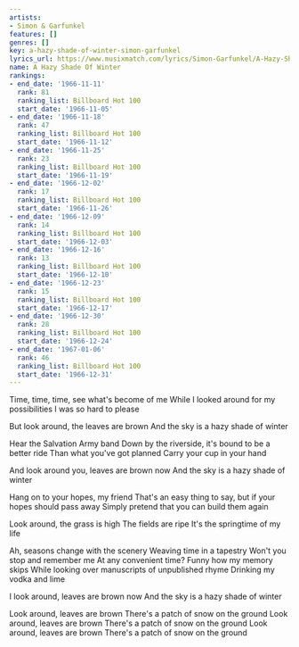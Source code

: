 ```yaml
---
artists:
- Simon & Garfunkel
features: []
genres: []
key: a-hazy-shade-of-winter-simon-garfunkel
lyrics_url: https://www.musixmatch.com/lyrics/Simon-Garfunkel/A-Hazy-Shade-of-Winter
name: A Hazy Shade Of Winter
rankings:
- end_date: '1966-11-11'
  rank: 81
  ranking_list: Billboard Hot 100
  start_date: '1966-11-05'
- end_date: '1966-11-18'
  rank: 47
  ranking_list: Billboard Hot 100
  start_date: '1966-11-12'
- end_date: '1966-11-25'
  rank: 23
  ranking_list: Billboard Hot 100
  start_date: '1966-11-19'
- end_date: '1966-12-02'
  rank: 17
  ranking_list: Billboard Hot 100
  start_date: '1966-11-26'
- end_date: '1966-12-09'
  rank: 14
  ranking_list: Billboard Hot 100
  start_date: '1966-12-03'
- end_date: '1966-12-16'
  rank: 13
  ranking_list: Billboard Hot 100
  start_date: '1966-12-10'
- end_date: '1966-12-23'
  rank: 15
  ranking_list: Billboard Hot 100
  start_date: '1966-12-17'
- end_date: '1966-12-30'
  rank: 28
  ranking_list: Billboard Hot 100
  start_date: '1966-12-24'
- end_date: '1967-01-06'
  rank: 46
  ranking_list: Billboard Hot 100
  start_date: '1966-12-31'
---
```

Time, time, time, see what's become of me
While I looked around for my possibilities
I was so hard to please

But look around, the leaves are brown
And the sky is a hazy shade of winter

Hear the Salvation Army band
Down by the riverside, it's bound to be a better ride
Than what you've got planned
Carry your cup in your hand

And look around you, leaves are brown now
And the sky is a hazy shade of winter

Hang on to your hopes, my friend
That's an easy thing to say, but if your hopes should pass away
Simply pretend that you can build them again

Look around, the grass is high
The fields are ripe
It's the springtime of my life

Ah, seasons change with the scenery
Weaving time in a tapestry
Won't you stop and remember me
At any convenient time?
Funny how my memory skips
While looking over manuscripts of unpublished rhyme
Drinking my vodka and lime

I look around, leaves are brown now
And the sky is a hazy shade of winter

Look around, leaves are brown
There's a patch of snow on the ground
Look around, leaves are brown
There's a patch of snow on the ground
Look around, leaves are brown
There's a patch of snow on the ground

